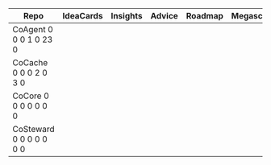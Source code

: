 | Repo | IdeaCards | Insights | Advice | Roadmap | Megascrolls | OpenPRs | OpenInitiativeIssues |
| --- | --- | --- | --- | --- | --- | --- | --- |
| CoAgent 0 0 0 1 0 23 0
| CoCache 0 0 0 2 0 3 0
| CoCore 0 0 0 0 0 0 0
| CoSteward 0 0 0 0 0 0 0

